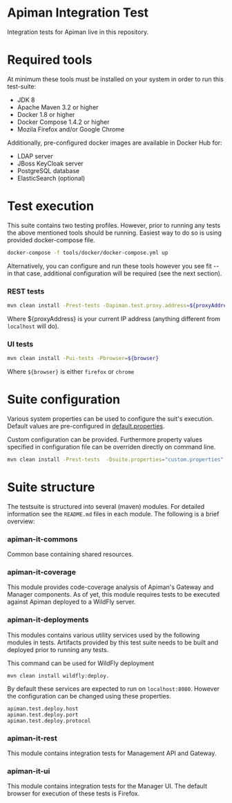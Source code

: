 # Apiman Integration Test
Integration tests for Apiman live in this repository.

# Required tools
At minimum these tools must be installed on your system in order to run this test-suite:
- JDK 8
- Apache Maven 3.2 or higher
- Docker 1.8 or higher
- Docker Compose 1.4.2 or higher
- Mozila Firefox and/or Google Chrome

Additionally, pre-configured docker images are available in Docker Hub for:
- LDAP server
- JBoss KeyCloak server
- PostgreSQL database
- ElasticSearch (optional)


# Test execution
This suite contains two testing profiles. However, prior to running any tests the above mentioned tools should be running. Easiest way to do so is using provided docker-compose file.

```bash
docker-compose -f tools/docker/docker-compose.yml up
```
Alternatively, you can configure and run these tools however you see fit -- in that case, additional configuration will be required (see the next section).


### REST tests
```bash
mvn clean install -Prest-tests -Dapiman.test.proxy.address=${proxyAddress}
```

Where ${proxyAddress} is your current IP address (anything different from ```localhost``` will do).

### UI tests
```bash
mvn clean install -Pui-tests -Pbrowser=${browser}
```
Where ```${browser}``` is either ```firefox``` or ```chrome```


# Suite configuration
Various system properties can be used to configure the suit's execution. Default values are pre-configured in [default.properties](/apiman-it-commons/src/resources/default.properties).

Custom configuration can be provided. Furthermore property values specified in configuration file can be overriden directly on command line.

```bash
mvn clean install -Prest-tests  -Dsuite.properties="custom.properties" -Dapiman.host="10.10.10.42"
```


# Suite structure
The testsuite is structured into several (maven) modules. For detailed information see the ```README.md``` files in each module. The following is a brief overview:

### apiman-it-commons
Common base containing shared resources.

### apiman-it-coverage
This module provides code-coverage analysis of Apiman's Gateway and Manager components. As of yet, this module requires tests to be executed against Apiman deployed to a WildFly server. 

### apiman-it-deployments
This modules contains various utility services used by the following modules in tests. Artifacts provided by this test suite needs to be built and deployed prior to running any tests.

This command can be used for WildFly deployment
```
mvn clean install wildfly:deploy.
```

By default these services are expected to run on ```localhost:8080```. However the configuration can be changed using these properties.

```properties
apiman.test.deploy.host
apiman.test.deploy.port
apiman.test.deploy.protocol
```

### apiman-it-rest
This module contains integration tests for Management API and Gateway.

### apiman-it-ui
This module contains integration tests for the Manager UI. The default browser for execution of these tests is Firefox.
